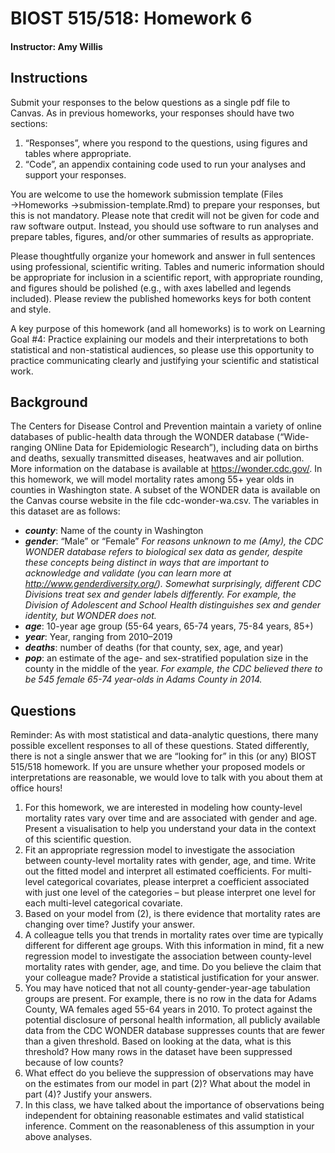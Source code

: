 # BIOST 515/518: Homework 6
#### Instructor:  Amy Willis

## Instructions
Submit your responses to the below questions as a single pdf file to Canvas. As in previous homeworks, your responses should have two sections:

1. “Responses”, where you respond to the questions, using figures and tables where appropriate.
2. “Code”, an appendix containing code used to run your analyses and support your responses.

You are welcome to use the homework submission template (Files →Homeworks →submission-template.Rmd) to prepare your responses, but this is not mandatory. Please note that credit will not be given for code and raw software output. Instead, you should use software to run analyses and prepare tables, figures, and/or
other summaries of results as appropriate.

Please thoughtfully organize your homework and answer in full sentences using professional, scientific writing. Tables and numeric information should be appropriate for inclusion in a scientific report, with appropriate rounding, and figures should be polished (e.g., with axes labelled and legends included). Please review the
published homeworks keys for both content and style.

A key purpose of this homework (and all homeworks) is to work on Learning Goal #4: Practice explaining our models and their interpretations to both statistical and non-statistical audiences, so please use this opportunity to practice communicating clearly and justifying your scientific and statistical work.

## Background

The Centers for Disease Control and Prevention maintain a variety of online databases of public-health data through the WONDER database (“Wide-ranging ONline Data for Epidemiologic Research”), including data on births and deaths, sexually transmitted diseases, heatwaves and air pollution. More information on the
database is available at https://wonder.cdc.gov/.
In this homework, we will model mortality rates among 55+ year olds in counties in Washington state. A subset of the WONDER data is available on the Canvas course website in the file cdc-wonder-wa.csv. 
The variables in this dataset are as follows:
- ***county***: Name of the county in Washington
- ***gender***: “Male” or “Female”
 *For reasons unknown to me (Amy), the CDC WONDER database refers to biological sex data as gender, despite these concepts being distinct in ways that are important to acknowledge and validate (you can learn more at http://www.genderdiversity.org/). Somewhat surprisingly, different CDC Divisions treat sex and gender labels differently. For example, the Division of Adolescent and School Health distinguishes sex and gender identity, but WONDER does not.*
- ***age***: 10-year age group (55-64 years, 65-74 years, 75-84 years, 85+)
- ***year***: Year, ranging from 2010–2019
- ***deaths***: number of deaths (for that county, sex, age, and year)
- ***pop***: an estimate of the age- and sex-stratified population size in the county in the middle of the year.
 *For example, the CDC believed there to be 545 female 65-74 year-olds in Adams County in 2014.*

## Questions
Reminder: As with most statistical and data-analytic questions, there many possible excellent
responses to all of these questions. Stated differently, there is not a single answer that we
are “looking for” in this (or any) BIOST 515/518 homework. If you are unsure whether your
proposed models or interpretations are reasonable, we would love to talk with you about them
at office hours!

1. For this homework, we are interested in modeling how county-level mortality rates vary over time and
are associated with gender and age. Present a visualisation to help you understand your data in the
context of this scientific question.
2. Fit an appropriate regression model to investigate the association between county-level mortality rates
with gender, age, and time. Write out the fitted model and interpret all estimated coefficients. For
multi-level categorical covariates, please interpret a coefficient associated with just one level of the
categories – but please interpret one level for each multi-level categorical covariate.
3. Based on your model from (2), is there evidence that mortality rates are changing over time? Justify
your answer.
4. A colleague tells you that trends in mortality rates over time are typically different for different age
groups. With this information in mind, fit a new regression model to investigate the association between
county-level mortality rates with gender, age, and time. Do you believe the claim that your colleague
made? Provide a statistical justification for your answer.
5. You may have noticed that not all county-gender-year-age tabulation groups are present. For example,
there is no row in the data for Adams County, WA females aged 55-64 years in 2010. To protect
against the potential disclosure of personal health information, all publicly available data from the
CDC WONDER database suppresses counts that are fewer than a given threshold. Based on looking at
the data, what is this threshold? How many rows in the dataset have been suppressed because of low
counts?
6. What effect do you believe the suppression of observations may have on the estimates from our model
in part (2)? What about the model in part (4)? Justify your answers.
7. In this class, we have talked about the importance of observations being independent for obtaining
reasonable estimates and valid statistical inference. Comment on the reasonableness of this assumption
in your above analyses.
